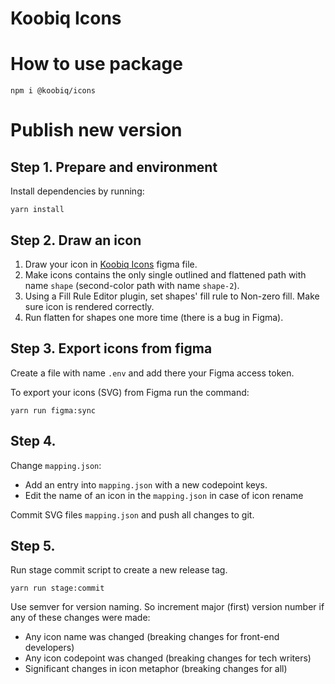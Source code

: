 # Koobiq Icons

# How to use package

```
npm i @koobiq/icons
```

# Publish new version

## Step 1. Prepare and environment
Install dependencies by running:

```
yarn install
```

## Step 2. Draw an icon

1. Draw your icon in [Koobiq Icons](https://www.figma.com/design/72HEcN92QnW9IQSXzmIYZX/Koobiq-Icons?m=auto&node-id=1320-21123&t=MZ7yMcUekVdv0doO-1) figma file.
2. Make icons contains the only single outlined and flattened path with name `shape` (second-color path with name `shape-2`).
3. Using a Fill Rule Editor plugin, set shapes' fill rule to Non-zero fill. Make sure icon is rendered correctly.
4. Run flatten for shapes one more time (there is a bug in Figma).

## Step 3. Export icons from figma

Create a file with name `.env` and add there your Figma access token.

To export your icons (SVG) from Figma run the command:
```
yarn run figma:sync
```

## Step 4.

Change `mapping.json`:
* Add an entry into `mapping.json` with a new codepoint keys.
* Edit the name of an icon in the `mapping.json` in case of icon rename

Commit SVG files `mapping.json` and push all changes to git.

## Step 5.

Run stage commit script to create a new release tag.
```
yarn run stage:commit
```

Use semver for version naming. So increment major (first) version number if any of these changes were made:

* Any icon name was changed (breaking changes for front-end developers)
* Any icon codepoint was changed (breaking changes for tech writers)
* Significant changes in icon metaphor (breaking changes for all)
